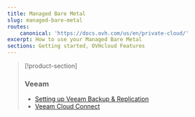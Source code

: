```yaml
---
title: Managed Bare Metal
slug: managed-bare-metal
routes:
    canonical: 'https://docs.ovh.com/us/en/private-cloud/'
excerpt: How to use your Managed Bare Metal
sections: Getting started, OVHcloud Features 
---
```


> [!product-section]
>
> ### Veeam
>
> - [Setting up Veeam Backup & Replication](https://docs.ovh.com/us/en/storage/veeam-backup-replication/)
> - [Veeam Cloud Connect](https://docs.ovh.com/us/en/storage/veeam-cloud-connect/)
>